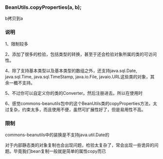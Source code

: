 ### BeanUtils.copyProperties(a, b);

b拷贝到a

### 说明

1、限制较多

2、添加了很多的检验，包括类型的转换，甚至于还会检验对象所属的类的可访问性。

4、除了支持基本类型以及基本类型的数组之外，还支持java.sql.Date, java.sql.Time, java.sql.TimeStamp, java.io.File, javaio.URL这些类的对象，其余一概不支持。

5、不过你可以自定义你的类的Converter。然后注册进去。所以在使用时
  
6、感觉commons-beanutils包中的这个BeanUtils类的copyProperties方法，太过复杂，约束太多，而且使用不便，虽然可扩展性好了，但是易用性不高。

### 限制

commons-beanutils中的装换是不支持java.util.Date的

对于内部静态类的对象复制也会出现问题，检验太复杂了，常会出现一些诡异的问题。毕竟我们bean复制一般就是简单的属性copy而已


















